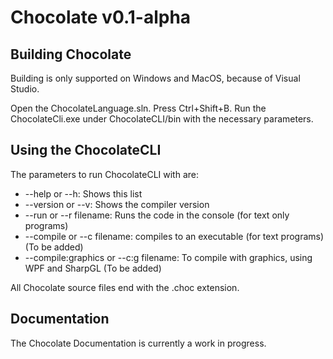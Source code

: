 # Chocolate v0.1-alpha

## Building Chocolate

Building is only supported on Windows and MacOS, because of Visual Studio.

Open the ChocolateLanguage.sln.
Press Ctrl+Shift+B.
Run the ChocolateCli.exe under ChocolateCLI/bin with the necessary parameters.

## Using the ChocolateCLI

The parameters to run ChocolateCLI with are:

*  --help or --h: Shows this list
* --version or --v: Shows the compiler version
* --run or --r filename: Runs the code in the console (for text only programs)
* --compile or --c  filename: compiles to an executable (for text programs) (To be added)
* --compile:graphics or --c:g filename: To compile with graphics, using WPF and SharpGL (To be added)

All Chocolate source files end with the .choc extension.

## Documentation

The Chocolate Documentation is currently a work in progress.
